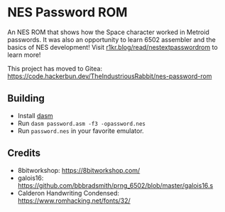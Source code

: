 # NES Password ROM

An NES ROM that shows how the Space character worked in Metroid passwords.
It was also an opportunity to learn 6502 assembler and the basics of
NES development! Visit
[r1kr.blog/read/nestextpasswordrom](https://r1kr.blog/read/nestextpasswordrom)
to learn more!

This project has moved to Gitea: https://code.hackerbun.dev/TheIndustriousRabbit/nes-password-rom

## Building

* Install [dasm](https://dasm-assembler.github.io/)
* Run `dasm password.asm -f3 -opassword.nes`
* Run `password.nes` in your favorite emulator.

## Credits

* 8bitworkshop: https://8bitworkshop.com/
* galois16: https://github.com/bbbradsmith/prng_6502/blob/master/galois16.s
* Calderon Handwriting Condensed: https://www.romhacking.net/fonts/32/

